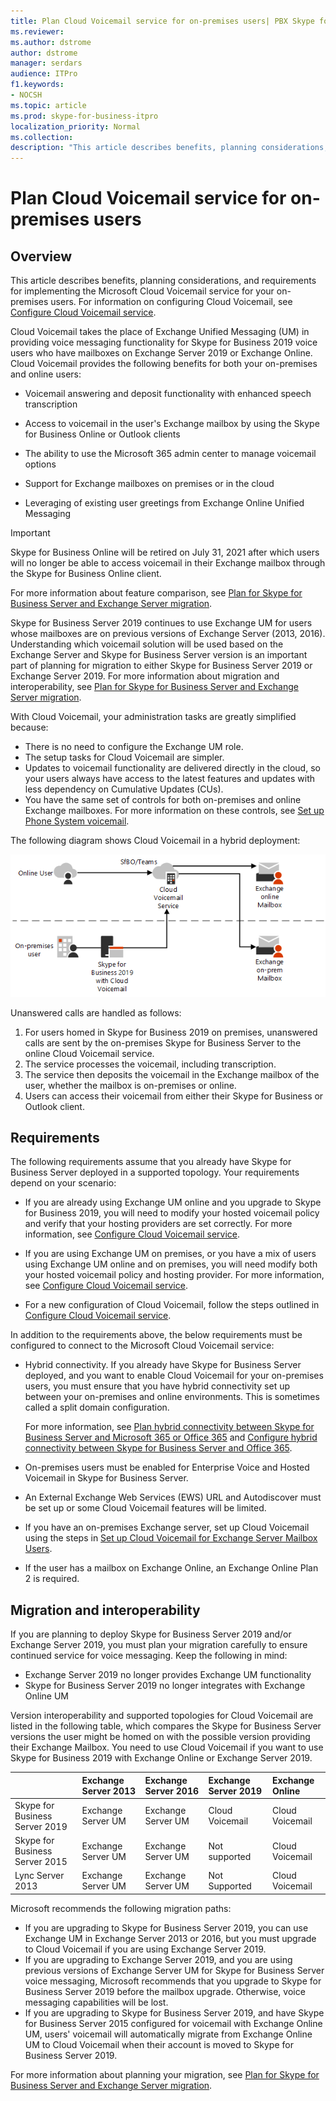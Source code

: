 ```yaml
---
title: Plan Cloud Voicemail service for on-premises users| PBX Skype for Business Server 2019 
ms.reviewer: 
ms.author: dstrome
author: dstrome
manager: serdars
audience: ITPro
f1.keywords:
- NOCSH
ms.topic: article
ms.prod: skype-for-business-itpro
localization_priority: Normal
ms.collection: 
description: "This article describes benefits, planning considerations, and requirements for implementing the Microsoft Cloud Voicemail service. For information on configuring Cloud Voicemail, see Configuring Cloud Voicemail."
---
```


# Plan Cloud Voicemail service for on-premises users

## Overview

This article describes benefits, planning considerations, and requirements for implementing the Microsoft Cloud Voicemail service for your on-premises users. For information on configuring Cloud Voicemail, see [Configure Cloud Voicemail service](configure-cloud-voicemail.md).

Cloud Voicemail takes the place of Exchange Unified Messaging (UM) in providing voice messaging functionality for Skype for Business 2019 voice users who have mailboxes on Exchange Server 2019 or Exchange Online. Cloud Voicemail provides the following benefits for both your on-premises and online users:

- Voicemail answering and deposit functionality with enhanced speech transcription

- Access to voicemail in the user's Exchange mailbox by using the Skype for Business Online or Outlook clients

- The ability to use the Microsoft 365 admin center to manage voicemail options

- Support for Exchange mailboxes on premises or in the cloud

- Leveraging of existing user greetings from Exchange Online Unified Messaging

> [!Important]
> Skype for Business Online will be retired on July 31, 2021 after which users will no longer be able to access voicemail in their Exchange mailbox through the Skype for Business Online client.

For more information about feature comparison, see [Plan for Skype for Business Server and Exchange Server migration](plan-um-migration.md).

Skype for Business Server 2019 continues to use Exchange UM for users whose mailboxes are on previous versions of Exchange Server (2013, 2016).  Understanding which voicemail solution will be used based on the Exchange Server and Skype for Business Server version is an important part of planning for migration to either Skype for Business Server 2019 or Exchange Server 2019. For more information about migration and interoperability, see [Plan for Skype for Business Server and Exchange Server migration](plan-um-migration.md).

With Cloud Voicemail, your administration tasks are greatly simplified because:

- There is no need to configure the Exchange UM role.
- The setup tasks for Cloud Voicemail are simpler.
- Updates to voicemail functionality are delivered directly in the cloud, so your users always have access to the latest features and updates with less dependency on Cumulative Updates (CUs).
- You have the same set of controls for both on-premises and online Exchange mailboxes. For more information on these controls, see [Set up Phone System voicemail](https://support.office.com/article/Set-up-Phone-System-voicemail-Admin-help-9c590873-b014-4df3-9e27-1bb97322a79d).

The following diagram shows Cloud Voicemail in a hybrid deployment:

![SfB Cloud Voicemail](../../sfbserver2019/media/plan-cloud-voice-mail-server1.png)

Unanswered calls are handled as follows:  

1. For users homed in Skype for Business 2019 on premises, unanswered calls are sent by the on-premises Skype for Business Server to the online Cloud Voicemail service.
2. The service processes the voicemail, including transcription.
3. The service then deposits the voicemail in the Exchange mailbox of the user, whether the mailbox is on-premises or online.  
4. Users can access their voicemail from either their Skype for Business or Outlook client.

## Requirements

The following requirements assume that you already have Skype for Business Server deployed in a supported topology.  Your requirements depend on your scenario:

- If you are already using Exchange UM online and you upgrade to Skype for Business 2019, you will need to modify your hosted voicemail policy and verify that your hosting providers are set correctly. For more information, see [Configure Cloud Voicemail service](configure-cloud-voicemail.md).

- If you are using Exchange UM on premises, or you have a mix of users using Exchange UM online and on premises, you will need modify both your hosted voicemail policy and hosting provider.  For more information, see [Configure Cloud Voicemail service](configure-cloud-voicemail.md).

- For a new configuration of Cloud Voicemail, follow the steps outlined in [Configure Cloud Voicemail service](configure-cloud-voicemail.md).

In addition to the requirements above, the below requirements must be configured to connect to the Microsoft Cloud Voicemail service:

- Hybrid connectivity. If you already have Skype for Business Server deployed, and you want to enable Cloud Voicemail for your on-premises users, you must ensure that you have hybrid connectivity set up between your on-premises and online environments. This is sometimes called a split domain configuration.

   For more information, see [Plan hybrid connectivity between Skype for Business Server and Microsoft 365 or Office 365](plan-hybrid-connectivity.md) and [Configure hybrid connectivity between Skype for Business Server and Office 365](configure-hybrid-connectivity.md).

- On-premises users must be enabled for Enterprise Voice and Hosted Voicemail in Skype for Business Server.

- An External Exchange Web Services (EWS) URL and Autodiscover must be set up or some Cloud Voicemail features will be limited.

- If you have an on-premises Exchange server, set up Cloud Voicemail using the steps in [Set up Cloud Voicemail for Exchange Server Mailbox Users](/microsoftteams/set-up-phone-system-voicemail#set-up-cloud-voicemail-for-exchange-server-mailbox-users).

- If the user has a mailbox on Exchange Online, an Exchange Online Plan 2 is required. 

## Migration and interoperability

If you are planning to deploy Skype for Business Server 2019 and/or Exchange Server 2019, you must plan your migration carefully to ensure continued service for voice messaging. Keep the following in mind:

- Exchange Server 2019 no longer provides Exchange UM functionality
- Skype for Business Server 2019 no longer integrates with Exchange Online UM

Version interoperability and supported topologies for Cloud Voicemail are listed in the following table, which compares the Skype for Business Server versions the user might be homed on with the possible version providing their Exchange Mailbox. You need to use Cloud Voicemail if you want to use Skype for Business 2019 with Exchange Online or Exchange Server 2019.

| | Exchange Server 2013 | Exchange Server 2016 | Exchange Server 2019 | Exchange Online   |
|:---    |:--- |:--- |:--- |:---  |
| Skype for Business Server 2019 | Exchange Server UM | Exchange Server UM | Cloud Voicemail | Cloud Voicemail |
| Skype for Business Server 2015 | Exchange Server UM | Exchange Server UM | Not supported | Cloud Voicemail |
| Lync Server 2013 <br>  | Exchange Server UM | Exchange Server UM | Not Supported | Cloud Voicemail |

Microsoft recommends the following migration paths:

- If you are upgrading to Skype for Business Server 2019, you can use Exchange UM in Exchange Server 2013 or 2016, but you must upgrade to Cloud Voicemail if you are using Exchange Server 2019.
- If you are upgrading to Exchange Server 2019, and you are using previous versions of Exchange Server UM for Skype for Business Server voice messaging, Microsoft recommends that you upgrade to Skype for Business Server 2019 before the mailbox upgrade.  Otherwise, voice messaging capabilities will be lost.
- If you are upgrading to Skype for Business Server 2019, and have Skype for Business Server 2015 configured for voicemail with Exchange Online UM, users' voicemail will automatically migrate from Exchange Online UM to Cloud Voicemail when their account is moved to Skype for Business Server 2019. 

For more information about planning your migration, see [Plan for Skype for Business Server and Exchange Server migration](plan-um-migration.md).
